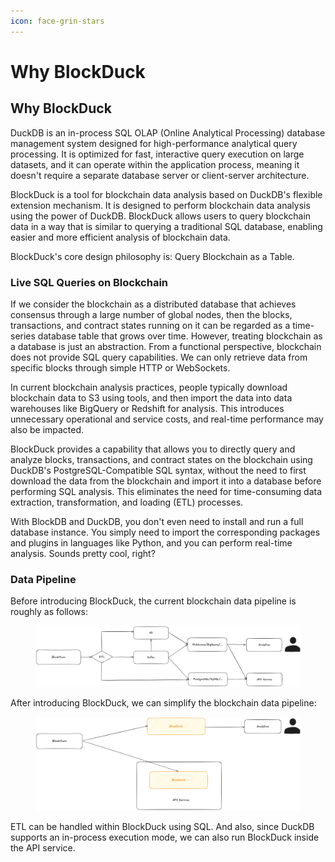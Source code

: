```yaml
---
icon: face-grin-stars
---
```


# Why BlockDuck

## Why BlockDuck

DuckDB is an in-process SQL OLAP (Online Analytical Processing) database management system designed for high-performance analytical query processing. It is optimized for fast, interactive query execution on large datasets, and it can operate within the application process, meaning it doesn't require a separate database server or client-server architecture.

BlockDuck is a tool for blockchain data analysis based on DuckDB's flexible extension mechanism. It is designed to perform blockchain data analysis using the power of DuckDB. BlockDuck allows users to query blockchain data in a way that is similar to querying a traditional SQL database, enabling easier and more efficient analysis of blockchain data.

BlockDuck's core design philosophy is: Query Blockchain as a Table.

### **Live SQL Queries on Blockchain**

If we consider the blockchain as a distributed database that achieves consensus through a large number of global nodes, then the blocks, transactions, and contract states running on it can be regarded as a time-series database table that grows over time. However, treating blockchain as a database is just an abstraction. From a functional perspective, blockchain does not provide SQL query capabilities. We can only retrieve data from specific blocks through simple HTTP or WebSockets.

In current blockchain analysis practices, people typically download blockchain data to S3 using tools, and then import the data into data warehouses like BigQuery or Redshift for analysis. This introduces unnecessary operational and service costs, and real-time performance may also be impacted.

BlockDuck provides a capability that allows you to directly query and analyze blocks, transactions, and contract states on the blockchain using DuckDB's PostgreSQL-Compatible SQL syntax, without the need to first download the data from the blockchain and import it into a database before performing SQL analysis. This eliminates the need for time-consuming data extraction, transformation, and loading (ETL) processes.

With BlockDB and DuckDB, you don't even need to install and run a full database instance. You simply need to import the corresponding packages and plugins in languages like Python, and you can perform real-time analysis. Sounds pretty cool, right?

### Data Pipeline

Before introducing BlockDuck, the current blockchain data pipeline is roughly as follows:

<figure><img src="../.gitbook/assets/image.png" alt=""><figcaption></figcaption></figure>

After introducing BlockDuck, we can simplify the blockchain data pipeline:

<figure><img src="../.gitbook/assets/image (2).png" alt=""><figcaption></figcaption></figure>

ETL can be handled within BlockDuck using SQL. And also, since DuckDB supports an in-process execution mode, we can also run BlockDuck inside the API service.
